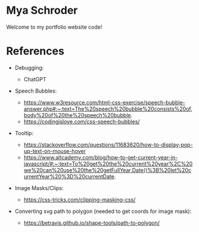 # Mya Schroder

Welcome to my portfolio website code!

# References

- Debugging:
  - ChatGPT
- Speech Bubbles:
  - https://www.w3resource.com/html-css-exercise/speech-bubble-answer.php#:~:text=The%20speech%20bubble%20consists%20of,body%20of%20the%20speech%20bubble.
  - https://codingislove.com/css-speech-bubbles/

- Tooltip:
  - https://stackoverflow.com/questions/11683620/how-to-display-pop-up-text-on-mouse-hover
  - https://www.altcademy.com/blog/how-to-get-current-year-in-javascript/#:~:text=To%20get%20the%20current%20year%2C%20we%20can%20use%20the%20getFullYear,Date()%3B%20let%20currentYear%20%3D%20currentDate.
- Image Masks/Clips: 
  - https://css-tricks.com/clipping-masking-css/

- Converting svg path to polygon (needed to get coords for image mask):
  - https://betravis.github.io/shape-tools/path-to-polygon/
